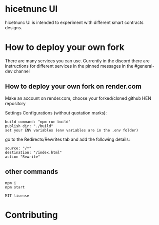 # hicetnunc UI

hicetnunc UI is intended to experiment with different smart contracts designs.

# How to deploy your own fork
There are many services you can use. Currently in the discord there are instructions for different services in the pinned messages in the #general-dev channel

## How to deploy your own fork on render.com

Make an account on render.com, choose your forked/cloned github HEN repository

Settings Configurations (without quotation marks):

```
build command: "npm run build"
publish dir: "./build"
set your ENV variables (env variables are in the .env folder)
```

go to the Redirects/Rewrites tab and add the following details:

```
source: "/*" 
destination: "/index.html"
action "Rewrite"
```

## other commands

```
npm i
npm start
```

`MIT license`

# Contributing

